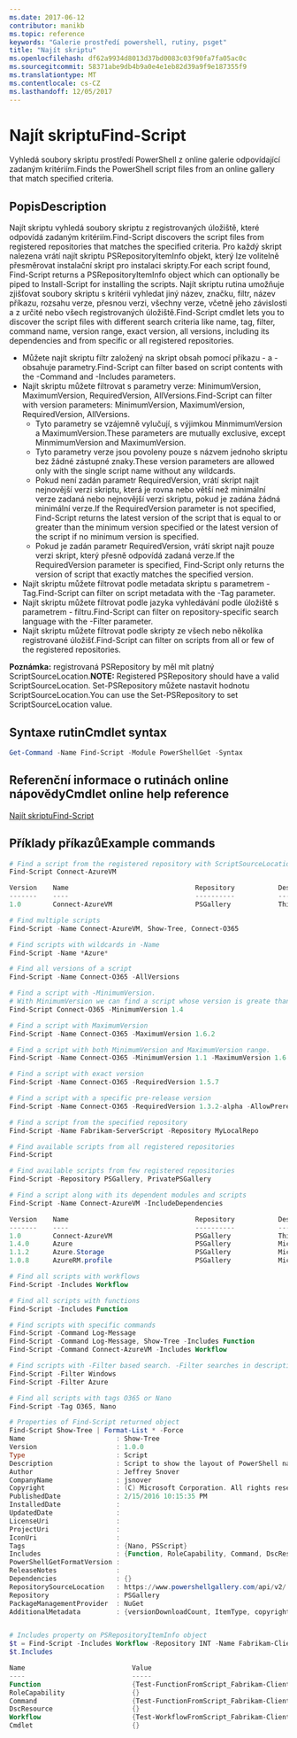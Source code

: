 ```yaml
---
ms.date: 2017-06-12
contributor: manikb
ms.topic: reference
keywords: "Galerie prostředí powershell, rutiny, psget"
title: "Najít skriptu"
ms.openlocfilehash: df62a9934d8013d37bd0083c03f90fa7fa05ac0c
ms.sourcegitcommit: 58371abe9db4b9a0e4e1eb82d39a9f9e187355f9
ms.translationtype: MT
ms.contentlocale: cs-CZ
ms.lasthandoff: 12/05/2017
---
```

# <a name="find-script"></a><span data-ttu-id="c799a-103">Najít skriptu</span><span class="sxs-lookup"><span data-stu-id="c799a-103">Find-Script</span></span>

<span data-ttu-id="c799a-104">Vyhledá soubory skriptu prostředí PowerShell z online galerie odpovídající zadaným kritériím.</span><span class="sxs-lookup"><span data-stu-id="c799a-104">Finds the PowerShell script files from an online gallery that match specified criteria.</span></span>

## <a name="description"></a><span data-ttu-id="c799a-105">Popis</span><span class="sxs-lookup"><span data-stu-id="c799a-105">Description</span></span>

<span data-ttu-id="c799a-106">Najít skriptu vyhledá soubory skriptu z registrovaných úložiště, které odpovídá zadaným kritériím.</span><span class="sxs-lookup"><span data-stu-id="c799a-106">Find-Script discovers the script files from registered repositories that matches the specified criteria.</span></span>
<span data-ttu-id="c799a-107">Pro každý skript nalezena vrátí najít skriptu PSRepositoryItemInfo objekt, který lze volitelně přesměrovat instalační skript pro instalaci skripty.</span><span class="sxs-lookup"><span data-stu-id="c799a-107">For each script found, Find-Script returns a PSRepositoryItemInfo object which can optionally be piped to Install-Script for installing the scripts.</span></span>
<span data-ttu-id="c799a-108">Najít skriptu rutina umožňuje zjišťovat soubory skriptu s kritérii vyhledat jiný název, značku, filtr, název příkazu, rozsahu verze, přesnou verzi, všechny verze, včetně jeho závislosti a z určité nebo všech registrovaných úložiště.</span><span class="sxs-lookup"><span data-stu-id="c799a-108">Find-Script cmdlet lets you to discover the script files with different search criteria like name, tag, filter, command name, version range, exact version, all versions, including its dependencies and from specific or all registered repositories.</span></span>

- <span data-ttu-id="c799a-109">Můžete najít skriptu filtr založený na skript obsah pomocí příkazu - a - obsahuje parametry.</span><span class="sxs-lookup"><span data-stu-id="c799a-109">Find-Script can filter based on script contents with the -Command and -Includes parameters.</span></span>
- <span data-ttu-id="c799a-110">Najít skriptu můžete filtrovat s parametry verze: MinimumVersion, MaximumVersion, RequiredVersion, AllVersions.</span><span class="sxs-lookup"><span data-stu-id="c799a-110">Find-Script can filter with version parameters: MinimumVersion, MaximumVersion, RequiredVersion, AllVersions.</span></span>
  - <span data-ttu-id="c799a-111">Tyto parametry se vzájemně vylučují, s výjimkou MinmimumVersion a MaximumVersion.</span><span class="sxs-lookup"><span data-stu-id="c799a-111">These parameters are mutually exclusive, except MinmimumVersion and MaximumVersion.</span></span>
  - <span data-ttu-id="c799a-112">Tyto parametry verze jsou povoleny pouze s názvem jednoho skriptu bez žádné zástupné znaky.</span><span class="sxs-lookup"><span data-stu-id="c799a-112">These version parameters are allowed only with the single script name without any wildcards.</span></span>
  - <span data-ttu-id="c799a-113">Pokud není zadán parametr RequiredVersion, vrátí skript najít nejnovější verzi skriptu, která je rovna nebo větší než minimální verze zadaná nebo nejnovější verzi skriptu, pokud je zadána žádná minimální verze.</span><span class="sxs-lookup"><span data-stu-id="c799a-113">If the RequiredVersion parameter is not specified, Find-Script returns the latest version of the script that is equal to or greater than the minimum version specified or the latest version of the script if no minimum version is specified.</span></span> 
  - <span data-ttu-id="c799a-114">Pokud je zadán parametr RequiredVersion, vrátí skript najít pouze verzi skript, který přesně odpovídá zadaná verze.</span><span class="sxs-lookup"><span data-stu-id="c799a-114">If the RequiredVersion parameter is specified, Find-Script only returns the version of script that exactly matches the specified version.</span></span>
- <span data-ttu-id="c799a-115">Najít skriptu můžete filtrovat podle metadata skriptu s parametrem - Tag.</span><span class="sxs-lookup"><span data-stu-id="c799a-115">Find-Script can filter on script metadata with the -Tag parameter.</span></span>
- <span data-ttu-id="c799a-116">Najít skriptu můžete filtrovat podle jazyka vyhledávání podle úložiště s parametrem - filtru.</span><span class="sxs-lookup"><span data-stu-id="c799a-116">Find-Script can filter on repository-specific search language with the -Filter parameter.</span></span>
- <span data-ttu-id="c799a-117">Najít skriptu můžete filtrovat podle skripty ze všech nebo několika registrované úložišť.</span><span class="sxs-lookup"><span data-stu-id="c799a-117">Find-Script can filter on scripts from all or few of the registered repositories.</span></span>

<span data-ttu-id="c799a-118">**Poznámka:** registrovaná PSRepository by měl mít platný ScriptSourceLocation.</span><span class="sxs-lookup"><span data-stu-id="c799a-118">**NOTE:** Registered PSRepository should have a valid ScriptSourceLocation.</span></span> <span data-ttu-id="c799a-119">Set-PSRepository můžete nastavit hodnotu ScriptSourceLocation.</span><span class="sxs-lookup"><span data-stu-id="c799a-119">You can use the Set-PSRepository to set ScriptSourceLocation value.</span></span>

## <a name="cmdlet-syntax"></a><span data-ttu-id="c799a-120">Syntaxe rutin</span><span class="sxs-lookup"><span data-stu-id="c799a-120">Cmdlet syntax</span></span>

```powershell
Get-Command -Name Find-Script -Module PowerShellGet -Syntax
```

## <a name="cmdlet-online-help-reference"></a><span data-ttu-id="c799a-121">Referenční informace o rutinách online nápovědy</span><span class="sxs-lookup"><span data-stu-id="c799a-121">Cmdlet online help reference</span></span>

[<span data-ttu-id="c799a-122">Najít skriptu</span><span class="sxs-lookup"><span data-stu-id="c799a-122">Find-Script</span></span>](http://go.microsoft.com/fwlink/?LinkId=619785)

## <a name="example-commands"></a><span data-ttu-id="c799a-123">Příklady příkazů</span><span class="sxs-lookup"><span data-stu-id="c799a-123">Example commands</span></span>

```powershell
# Find a script from the registered repository with ScriptSourceLocation
Find-Script Connect-AzureVM

Version    Name                                Repository           Description
-------    ----                                ----------           -----------
1.0        Connect-AzureVM                     PSGallery            This runbook sets up a connection to an Azure vi...

# Find multiple scripts
Find-Script -Name Connect-AzureVM, Show-Tree, Connect-O365

# Find scripts with wildcards in -Name
Find-Script -Name *Azure*

# Find all versions of a script
Find-Script -Name Connect-O365 -AllVersions

# Find a script with -MinimumVersion. 
# With MinimumVersion we can find a script whose version is greate than or equal to the specified MinimumVersion value.
Find-Script Connect-O365 -MinimumVersion 1.4

# Find a script with MaximumVersion
Find-Script -Name Connect-O365 -MaximumVersion 1.6.2

# Find a script with both MinimumVersion and MaximumVersion range.
Find-Script -Name Connect-O365 -MinimumVersion 1.1 -MaximumVersion 1.6.2

# Find a script with exact version
Find-Script -Name Connect-O365 -RequiredVersion 1.5.7

# Find a script with a specific pre-release version
Find-Script -Name Connect-O365 -RequiredVersion 1.3.2-alpha -AllowPrerelease

# Find a script from the specified repository
Find-Script -Name Fabrikam-ServerScript -Repository MyLocalRepo

# Find available scripts from all registered repositories
Find-Script

# Find available scripts from few registered repositories
Find-Script -Repository PSGallery, PrivatePSGallery

# Find a script along with its dependent modules and scripts
Find-Script -Name Connect-AzureVM -IncludeDependencies

Version    Name                                Repository           Description
-------    ----                                ----------           -----------
1.0        Connect-AzureVM                     PSGallery            This runbook sets up a connection to an Azure vi...
1.4.0      Azure                               PSGallery            Microsoft Azure PowerShell - Service Management
1.1.2      Azure.Storage                       PSGallery            Microsoft Azure PowerShell - Storage service cmd...
1.0.8      AzureRM.profile                     PSGallery            Microsoft Azure PowerShell - Profile credential ...

# Find all scripts with workflows
Find-Script -Includes Workflow

# Find all scripts with functions
Find-Script -Includes Function

# Find scripts with specific commands
Find-Script -Command Log-Message
Find-Script -Command Log-Message, Show-Tree -Includes Function
Find-Script -Command Connect-AzureVM -Includes Workflow

# Find scripts with -Filter based search. -Filter searches in description and names
Find-Script -Filter Windows
Find-Script -Filter Azure

# Find all scripts with tags O365 or Nano
Find-Script -Tag O365, Nano

# Properties of Find-Script returned object
Find-Script Show-Tree | Format-List * -Force
Name                       : Show-Tree
Version                    : 1.0.0
Type                       : Script
Description                : Script to show the layout of PowerShell namespaces (Trees) using ASCII
Author                     : Jeffrey Snover
CompanyName                : jsnover
Copyright                  : (C) Microsoft Corporation. All rights reserved.
PublishedDate              : 2/15/2016 10:15:35 PM
InstalledDate              :
UpdatedDate                :
LicenseUri                 :
ProjectUri                 :
IconUri                    :
Tags                       : {Nano, PSScript}
Includes                   : {Function, RoleCapability, Command, DscResource...}
PowerShellGetFormatVersion :
ReleaseNotes               :
Dependencies               : {}
RepositorySourceLocation   : https://www.powershellgallery.com/api/v2/
Repository                 : PSGallery
PackageManagementProvider  : NuGet
AdditionalMetadata         : {versionDownloadCount, ItemType, copyright, PackageManagementProvider...}


# Includes property on PSRepositoryItemInfo object
$t = Find-Script -Includes Workflow -Repository INT -Name Fabrikam-ClientScript
$t.Includes

Name                           Value
----                           -----
Function                       {Test-FunctionFromScript_Fabrikam-ClientScript}
RoleCapability                 {}
Command                        {Test-FunctionFromScript_Fabrikam-ClientScript, Test-WorkflowFromScript_Fabrikam-Clie...
DscResource                    {}
Workflow                       {Test-WorkflowFromScript_Fabrikam-ClientScript}
Cmdlet                         {}


```

